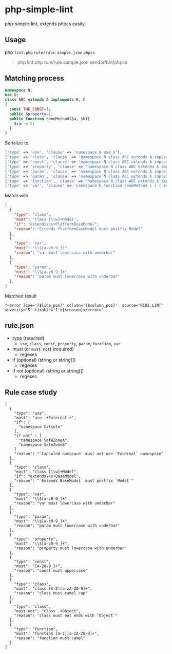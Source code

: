 # php-simple-lint

php-simple-lint, extends phpcs easily.

## Usage

php `lint.php` `rule/rule.sample.json` `phpcs`

> php lint.php rule/rule.sample.json vendor/bin/phpcs

## Matching  process

```php
namespace N;
use U;
class ABC extends A implements B, C
{
  const THE_CONST=1;
  public $property=1;
  public function someMethod($a, $b){
    $var = 2;
  }
}
```

Serialize to

```php
['type' => 'use', 'clause' => 'namespace N use U'],
['type' => 'class', 'clause' => 'namespace N class ABC extends A implements B implements C'],
['type' => 'const', 'clause' => 'namespace N class ABC extends A implements B implements C { public THE_CONST'],
['type' => 'property', 'clause' => 'namespace N class ABC extends A implements B implements C { public $property'],
['type' => 'param', 'clause' => 'namespace N class ABC extends A implements B implements C { public function someMethod ( int $a'],
['type' => 'param', 'clause' => 'namespace N class ABC extends A implements B implements C { public function someMethod ( bool $b'],
['type' => 'function', 'clause' => 'namespace N class ABC extends A implements B implements C { public function someMethod ( )'],
['type' => 'var', 'clause' => 'namespace N function someMethod ( ) { $var'],
```

Match with

```json
[
  {
    "type": "class",
    "must": "class [\\w]+Model",
    "if": "extends\\s+PlatformBaseModel",
    "reason": "Extends PlatformBaseModel must postfix Model"
  },
  {
    "type": "var",
    "must": "\\$[a-z0-9_]+",
    "reason": "var must lowercase with underbar"
  },
  {
    "type": "param",
    "must": "\\$[a-z0-9_]+",
    "reason": "param must lowercase with underbar"
  },
]

```

Matched result

```
"<error line='{$line_pos}' column='{$column_pos}'  source='RIDI.LINT' severity='5' fixable='1'>{$reason}</error>"
```

## rule.json

- type (required)
  -  `use`, `class`, `const`, `property`, `param`, `function`, `var`
- must (or `must not`) (required)
  - regexes
- if (optional) (string or string[])
  - regexes
- if not (optional) (string or string[])
  - regexes

## Rule case study

````
[
  {
    "type": "use",
    "must": "use .+External.+",
    "if": [
      "namespace Calsule"
    ],
    "if not" : [
      "namespace SafeZoneA",
      "namespace SafeZoneB"
    ]
    "reason": "`Capsuled namspace` must not use `External` namespace"
  },
  {
    "type": "class",
    "must": "class [\\w]+Model",
    "if": "extends\\s+BaseModel",
    "reason": "`Extends BaseModel` must postfix `Model`"
  },
  {
    "type": "var",
    "must": "\\$[a-z0-9_]+",
    "reason": "var must lowercase with underbar"
  },
  {
    "type": "param",
    "must": "\\$[a-z0-9_]+",
    "reason": "param must lowercase with underbar"
  },
  {
    "type": "property",
    "must": "\\$[a-z0-9_]+",
    "reason": "property must lowercase with underbar"
  },
  {
    "type": "const",
    "must": "[A-Z0-9_]+",
    "reason": "const must uppercase"
  },
  {
    "type": "class",
    "must": "class [A-Z][a-zA-Z0-9]+",
    "reason": "class must camel cap"
  },
  {
    "type": "class",
    "must not": "class .+Object",
    "reason": "class must not ends with `Object`"
  },
  {
    "type": "function",
    "must": "function [a-z][a-zA-Z0-9]+",
    "reason": "function must camel"
  }
]
````